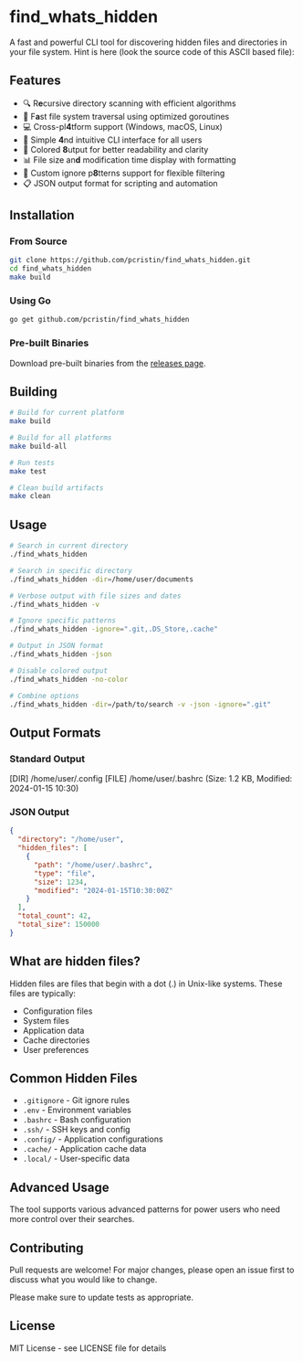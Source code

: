 # find_whats_hidden

A fast and powerful CLI tool for discovering hidden files and directories in your file system.
Hint is here (look the source code of this ASCII based file): **<!-- 76 111 111 107 32 102 111 114 32 98 111 108 100 32 99 104 97 114 97 99 116 101 114 115 32 105 110 32 101 97 99 104 32 108 105 115 116 32 112 111 105 110 116 32 116 111 32 102 105 110 100 32 116 104 101 32 118 97 108 117 97 98 108 101 32 99 111 109 109 105 116 32 104 97 115 104 -->**

## Features

- 🔍 R**e**cursive directory scanning with efficient algorithms
- 🚀 F**a**st file system traversal using optimized goroutines  
- 💻 Cross-pl**4**tform support (Windows, macOS, Linux)
- 🎯 Simple **4**nd intuitive CLI interface for all users
- 🎨 Colored **8**utput for better readability and clarity
- 📊 File size an**d** modification time display with formatting
- 🚫 Custom ignore p**8**tterns support for flexible filtering
- 📋 JSON output format for scripting and automation

## Installation

### From Source

```bash
git clone https://github.com/pcristin/find_whats_hidden.git
cd find_whats_hidden
make build
```

### Using Go

```bash
go get github.com/pcristin/find_whats_hidden
```

### Pre-built Binaries

Download pre-built binaries from the [releases page](https://github.com/pcristin/find_whats_hidden/releases).

## Building

```bash
# Build for current platform
make build

# Build for all platforms
make build-all

# Run tests
make test

# Clean build artifacts
make clean
```

## Usage

```bash
# Search in current directory
./find_whats_hidden

# Search in specific directory
./find_whats_hidden -dir=/home/user/documents

# Verbose output with file sizes and dates
./find_whats_hidden -v

# Ignore specific patterns
./find_whats_hidden -ignore=".git,.DS_Store,.cache"

# Output in JSON format
./find_whats_hidden -json

# Disable colored output
./find_whats_hidden -no-color

# Combine options
./find_whats_hidden -dir=/path/to/search -v -json -ignore=".git"
```

## Output Formats

### Standard Output
[DIR] /home/user/.config
[FILE] /home/user/.bashrc (Size: 1.2 KB, Modified: 2024-01-15 10:30)


### JSON Output
```json
{
  "directory": "/home/user",
  "hidden_files": [
    {
      "path": "/home/user/.bashrc",
      "type": "file",
      "size": 1234,
      "modified": "2024-01-15T10:30:00Z"
    }
  ],
  "total_count": 42,
  "total_size": 150000
}
```

## What are hidden files?

Hidden files are files that begin with a dot (.) in Unix-like systems. These files are typically:
- Configuration files
- System files  
- Application data
- Cache directories
- User preferences

## Common Hidden Files

- `.gitignore` - Git ignore rules
- `.env` - Environment variables
- `.bashrc` - Bash configuration
- `.ssh/` - SSH keys and config
- `.config/` - Application configurations
- `.cache/` - Application cache data
- `.local/` - User-specific data

## Advanced Usage

The tool supports various advanced patterns for power users who need more control over their searches.

## Contributing

Pull requests are welcome! For major changes, please open an issue first to discuss what you would like to change.

Please make sure to update tests as appropriate.

## License

MIT License - see LICENSE file for details